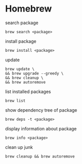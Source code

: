 # Homebrew

search package

```shell
brew search <package>
```

install package

```shell
brew install <package>
```

update

```shell
brew update \
&& brew upgrade --greedy \
&& brew cleanup \
&& brew autoremove
```

list installed packages

```shell
brew list
```

show dependency tree of package

```shell
brew deps -t <package>
```

display information about package

```shell
brew info <package>
```

clean up junk

```shell
brew cleanup && brew autoremove
```
